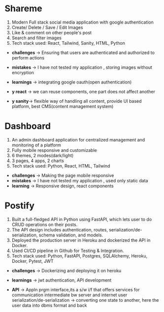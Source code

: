 # Shareme 
1) Modern Full stack social media application with google authentication
2) Create/ Delete / Save / Edit Images
3) Like & comment on other people's post
4) Search and filter images
5) Tech stack used: React, Tailwind, Sanity, HTML, Python

+ **challenges** ->  Ensuring that users are authenticated and authorized to perform actions
+ **mistakes** -> I have not tested my application , storing images without encryption
+ **learnings** -> integrating google oauth(open authentication) 

+ **y react** -> we can reuse components, one part does not affect another
+ **y sanity**-> flexible way of handling all content, provide UI based platform, best CMS(content management system)
	
# Dashboard
1) An admin dashboard application for centralized management and monitoring of a platform
2) Fully mobile responsive and customizable
3) 6 themes, 2 modes(dark/light)
4) 3 pages, 4 apps, 2 charts
5) Tech stack used: Python, React, HTML, Tailwind

+ **challenges** -> Making the page mobile responsive
+ **mistakes** -> I have not tested my application , used only static data
+ **learning** -> Responsive design, react components

# Postify
1) Built a full-fledged API in Python using FastAPI, which lets user to do CRUD operations on their posts.
2) The API design includes authentication, routes, serialization/de-serialization, schema validation, and models.
3) Deployed the production server in Heroku and dockerized the API in Docker.
4) Used CI/CD pipeline in Github for Testing & Integration.
5) Tech stack used: Python, FastAPI, Postgres, SQLAlchemy, Heroku, Docker, Pytest, JWT

+ **challenges** -> Dockerizing and deploying it on heroku
+ **learnings** -> jwt authentication, API development

+ **API** -> Appln prgm interface,its a s/w i/f that offers services for communication
intermediate bw server and internet user
serialization/de-serialization -> converting one state to another, here the user data into dbms format and back
